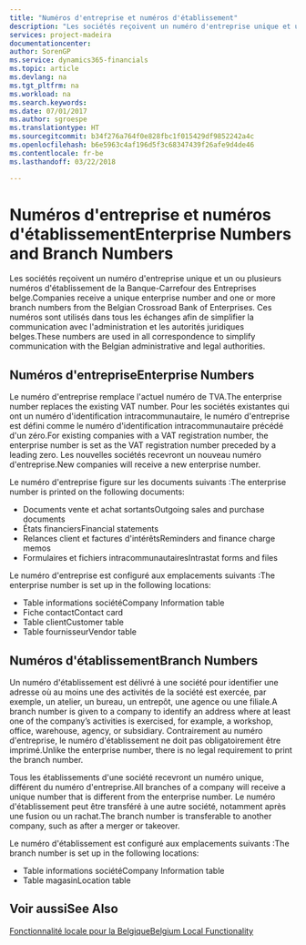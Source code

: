```yaml
---
title: "Numéros d'entreprise et numéros d'établissement"
description: "Les sociétés reçoivent un numéro d'entreprise unique et un ou plusieurs numéros d'établissement de la Banque-Carrefour des Entreprises belge. Ces numéros sont utilisés dans tous les échanges afin de simplifier la communication avec l'administration et les autorités juridiques belges."
services: project-madeira
documentationcenter: 
author: SorenGP
ms.service: dynamics365-financials
ms.topic: article
ms.devlang: na
ms.tgt_pltfrm: na
ms.workload: na
ms.search.keywords: 
ms.date: 07/01/2017
ms.author: sgroespe
ms.translationtype: HT
ms.sourcegitcommit: b34f276a764f0e828fbc1f015429df9852242a4c
ms.openlocfilehash: b6e5963c4af196d5f3c68347439f26afe9d4de46
ms.contentlocale: fr-be
ms.lasthandoff: 03/22/2018

---
```

# <a name="enterprise-numbers-and-branch-numbers"></a><span data-ttu-id="eb888-104">Numéros d'entreprise et numéros d'établissement</span><span class="sxs-lookup"><span data-stu-id="eb888-104">Enterprise Numbers and Branch Numbers</span></span>
<span data-ttu-id="eb888-105">Les sociétés reçoivent un numéro d'entreprise unique et un ou plusieurs numéros d'établissement de la Banque-Carrefour des Entreprises belge.</span><span class="sxs-lookup"><span data-stu-id="eb888-105">Companies receive a unique enterprise number and one or more branch numbers from the Belgian Crossroad Bank of Enterprises.</span></span> <span data-ttu-id="eb888-106">Ces numéros sont utilisés dans tous les échanges afin de simplifier la communication avec l'administration et les autorités juridiques belges.</span><span class="sxs-lookup"><span data-stu-id="eb888-106">These numbers are used in all correspondence to simplify communication with the Belgian administrative and legal authorities.</span></span>  

## <a name="enterprise-numbers"></a><span data-ttu-id="eb888-107">Numéros d'entreprise</span><span class="sxs-lookup"><span data-stu-id="eb888-107">Enterprise Numbers</span></span>  
 <span data-ttu-id="eb888-108">Le numéro d'entreprise remplace l'actuel numéro de TVA.</span><span class="sxs-lookup"><span data-stu-id="eb888-108">The enterprise number replaces the existing VAT number.</span></span> <span data-ttu-id="eb888-109">Pour les sociétés existantes qui ont un numéro d'identification intracommunautaire, le numéro d'entreprise est défini comme le numéro d'identification intracommunautaire précédé d'un zéro.</span><span class="sxs-lookup"><span data-stu-id="eb888-109">For existing companies with a VAT registration number, the enterprise number is set as the VAT registration number preceded by a leading zero.</span></span> <span data-ttu-id="eb888-110">Les nouvelles sociétés recevront un nouveau numéro d'entreprise.</span><span class="sxs-lookup"><span data-stu-id="eb888-110">New companies will receive a new enterprise number.</span></span>  

 <span data-ttu-id="eb888-111">Le numéro d'entreprise figure sur les documents suivants :</span><span class="sxs-lookup"><span data-stu-id="eb888-111">The enterprise number is printed on the following documents:</span></span>  

-   <span data-ttu-id="eb888-112">Documents vente et achat sortants</span><span class="sxs-lookup"><span data-stu-id="eb888-112">Outgoing sales and purchase documents</span></span>  
-   <span data-ttu-id="eb888-113">États financiers</span><span class="sxs-lookup"><span data-stu-id="eb888-113">Financial statements</span></span>  
-   <span data-ttu-id="eb888-114">Relances client et factures d'intérêts</span><span class="sxs-lookup"><span data-stu-id="eb888-114">Reminders and finance charge memos</span></span>  
-   <span data-ttu-id="eb888-115">Formulaires et fichiers intracommunautaires</span><span class="sxs-lookup"><span data-stu-id="eb888-115">Intrastat forms and files</span></span>  

<span data-ttu-id="eb888-116">Le numéro d'entreprise est configuré aux emplacements suivants :</span><span class="sxs-lookup"><span data-stu-id="eb888-116">The enterprise number is set up in the following locations:</span></span>  

-   <span data-ttu-id="eb888-117">Table informations société</span><span class="sxs-lookup"><span data-stu-id="eb888-117">Company Information table</span></span>  
-   <span data-ttu-id="eb888-118">Fiche contact</span><span class="sxs-lookup"><span data-stu-id="eb888-118">Contact card</span></span>  
-   <span data-ttu-id="eb888-119">Table client</span><span class="sxs-lookup"><span data-stu-id="eb888-119">Customer table</span></span>  
-   <span data-ttu-id="eb888-120">Table fournisseur</span><span class="sxs-lookup"><span data-stu-id="eb888-120">Vendor table</span></span>  

## <a name="branch-numbers"></a><span data-ttu-id="eb888-121">Numéros d'établissement</span><span class="sxs-lookup"><span data-stu-id="eb888-121">Branch Numbers</span></span>  
 <span data-ttu-id="eb888-122">Un numéro d'établissement est délivré à une société pour identifier une adresse où au moins une des activités de la société est exercée, par exemple, un atelier, un bureau, un entrepôt, une agence ou une filiale.</span><span class="sxs-lookup"><span data-stu-id="eb888-122">A branch number is given to a company to identify an address where at least one of the company’s activities is exercised, for example, a workshop, office, warehouse, agency, or subsidiary.</span></span> <span data-ttu-id="eb888-123">Contrairement au numéro d'entreprise, le numéro d'établissement ne doit pas obligatoirement être imprimé.</span><span class="sxs-lookup"><span data-stu-id="eb888-123">Unlike the enterprise number, there is no legal requirement to print the branch number.</span></span>  

 <span data-ttu-id="eb888-124">Tous les établissements d'une société recevront un numéro unique, différent du numéro d'entreprise.</span><span class="sxs-lookup"><span data-stu-id="eb888-124">All branches of a company will receive a unique number that is different from the enterprise number.</span></span> <span data-ttu-id="eb888-125">Le numéro d'établissement peut être transféré à une autre société, notamment après une fusion ou un rachat.</span><span class="sxs-lookup"><span data-stu-id="eb888-125">The branch number is transferable to another company, such as after a merger or takeover.</span></span>  

 <span data-ttu-id="eb888-126">Le numéro d'établissement est configuré aux emplacements suivants :</span><span class="sxs-lookup"><span data-stu-id="eb888-126">The branch number is set up in the following locations:</span></span>  

-   <span data-ttu-id="eb888-127">Table informations société</span><span class="sxs-lookup"><span data-stu-id="eb888-127">Company Information table</span></span>  
-   <span data-ttu-id="eb888-128">Table magasin</span><span class="sxs-lookup"><span data-stu-id="eb888-128">Location table</span></span>  

## <a name="see-also"></a><span data-ttu-id="eb888-129">Voir aussi</span><span class="sxs-lookup"><span data-stu-id="eb888-129">See Also</span></span>  
 [<span data-ttu-id="eb888-130">Fonctionnalité locale pour la Belgique</span><span class="sxs-lookup"><span data-stu-id="eb888-130">Belgium Local Functionality</span></span>](belgium-local-functionality.md)

